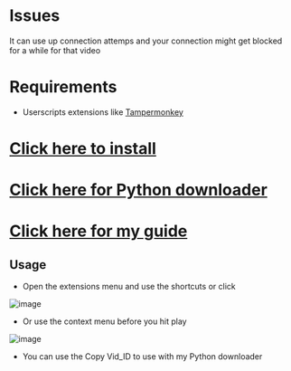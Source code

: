# Issues

It can use up connection attemps and your connection might get blocked for a while for that video

# Requirements

- Userscripts extensions  like [Tampermonkey](https://www.tampermonkey.net/)

# [Click here to install](https://github.com/PatrickL546/Hydrax-Abyss.to-DownloadHelper/raw/master/Hydrax-Abyss.to-DownloadHelper.user.js)

# [Click here for Python downloader](https://github.com/PatrickL546/Hydrax-Abyss.to-DownloadHelper-Python)

# [Click here for my guide](https://github.com/PatrickL546/How-to-download-hydrax-abyss.to)

## Usage

- Open the extensions menu and use the shortcuts or click

![image](https://github.com/PatrickL546/Hydrax-Abyss.to-DownloadHelper-Userscript/assets/75874561/b7f03c37-2c33-4e53-abee-7e5b6e0ff22d)


- Or use the context menu before you hit play

![image](https://github.com/PatrickL546/Hydrax-Abyss.to-DownloadHelper-Userscript/assets/75874561/740f2418-ed38-4534-bb51-0893e1749c8e)

- You can use the Copy Vid_ID to use with my Python downloader
